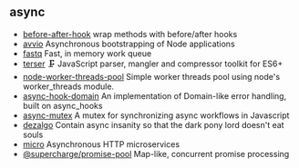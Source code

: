 ## async

- [before-after-hook](https://github.com/gr2m/before-after-hook) wrap methods with before/after hooks
- [avvio](https://github.com/fastify/avvio) Asynchronous bootstrapping of Node applications
- [fastq](https://github.com/mcollina/fastq) Fast, in memory work queue
- [terser](https://github.com/terser/terser) 🗜 JavaScript parser, mangler and compressor toolkit for ES6+
- [node-worker-threads-pool](https://github.com/SUCHMOKUO/node-worker-threads-pool) Simple worker threads pool using node's worker_threads module.
- [async-hook-domain](https://github.com/tapjs/async-hook-domain) An implementation of Domain-like error handling, built on async_hooks
- [async-mutex](https://github.com/DirtyHairy/async-mutex) A mutex for synchronizing async workflows in Javascript
- [dezalgo](https://github.com/npm/dezalgo) Contain async insanity so that the dark pony lord doesn't eat souls
- [micro](https://github.com/vercel/micro) Asynchronous HTTP microservices
- [@supercharge/promise-pool](https://github.com/supercharge/promise-pool) Map-like, concurrent promise processing